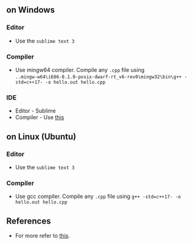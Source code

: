 ## on Windows
### Editor
* Use the `sublime text 3`

### Compiler
* Use mingw64 compiler. Compile any `.cpp` file using <br/>
`..mingw-w64\i686-8.1.0-posix-dwarf-rt_v6-rev0\mingw32\bin\g++ -std=c++17- -o hello.out hello.cpp`

### IDE
* Editor - Sublime
* Compiler - Use [this](https://github.com/abhi3700/my_coding_toolkit/blob/master/sublime_all.md#cppfastolympiccoding--)

## on Linux (Ubuntu)
### Editor
* Use the `sublime text 3`

### Compiler
* Use gcc compiler. Compile any `.cpp` file using `g++ -std=c++17- -o hello.out hello.cpp`
  

## References
* For more refer to [this](https://github.com/abhi3700/My_Learning-Cpp).
